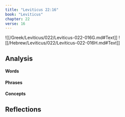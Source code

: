 ```yaml
---
title: "Leviticus 22:16"
book: "Leviticus"
chapter: 22
verse: 16
---
```

![[/Greek/Leviticus/022/Leviticus-022-016G.md#Text]]
![[/Hebrew/Leviticus/022/Leviticus-022-016H.md#Text]]

## Analysis

#### Words

#### Phrases

#### Concepts

## Reflections
